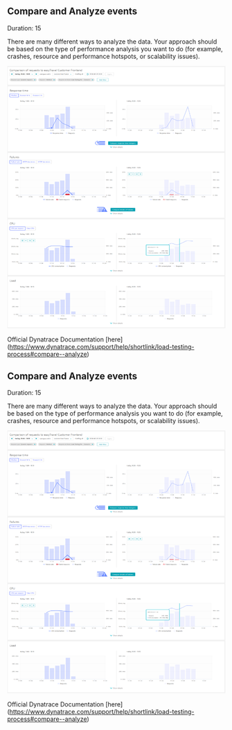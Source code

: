 ## Compare and Analyze events
Duration: 15

There are many different ways to analyze the data. Your approach should be based on the type of performance analysis you want to do (for example, crashes, resource and performance hotspots, or scalability issues).

![Event-API](../../../assets/images/compare-analyze.png)

Official Dynatrace Documentation [here] (https://www.dynatrace.com/support/help/shortlink/load-testing-process#compare--analyze)

<!-- ------------------------ -->
## Compare and Analyze events
Duration: 15

There are many different ways to analyze the data. Your approach should be based on the type of performance analysis you want to do (for example, crashes, resource and performance hotspots, or scalability issues).

![Event-API](../../../assets/images/compare-analyze.png)

Official Dynatrace Documentation [here] (https://www.dynatrace.com/support/help/shortlink/load-testing-process#compare--analyze)

<!-- ------------------------ -->
